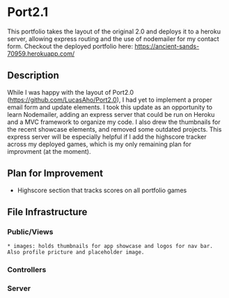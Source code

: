 # Port2.1
This portfolio takes the layout of the original 2.0 and deploys it to a heroku server, allowing express routing and the use of nodemailer for my contact form. Checkout the deployed portfolio here: https://ancient-sands-70959.herokuapp.com/

## Description
While I was happy with the layout of Port2.0 (https://github.com/LucasAho/Port2.0), I had yet to implement a proper email form and update elements. I took this update as an opportunity to learn Nodemailer, adding an express server that could be run on Heroku and a MVC framework to organize my code. I also drew the thumbnails for the recent showcase elements, and removed some outdated projects. This express server will be especially helpful if I add the highscore tracker across my deployed games, which is my only remaining plan for improvment (at the moment).

## Plan for Improvement
* Highscore section that tracks scores on all portfolio games

## File Infrastructure

### Public/Views
    * images: holds thumbnails for app showcase and logos for nav bar. Also profile pricture and placeholder image.
### Controllers


### Server

